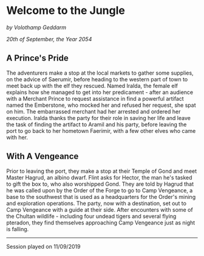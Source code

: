 # Welcome to the Jungle

*by Volothamp Geddarm*

*20th of September, the Year 2054*

## A Prince's Pride
The adventurers make a stop at the local markets to gather some supplies, on the advice of Saerumir, before heading to the western part of town to meet back up with the elf they rescued. Named Iralda, the female elf explains how she managed to get into her predicament - after an audience with a Merchant Prince to request assistance in find a powerful artifact named the Emberstone, who mocked her and refused her request, she spat on him. The embarrassed merchant had her arrested and ordered her execution. Iralda thanks the party for their role in saving her life and leave the task of finding the artifact to Aramil and his party, before leaving the port to go back to her hometown Faerimir, with a few other elves who came with her. 

## With A Vengeance
Prior to leaving the port, they make a stop at their Temple of Gond and meet Master Hagrud, an albino dwarf. Flint asks for Hector, the man he's tasked to gift the box to, who also worshipped Gond. They are told by Hagrud that he was called upon by the Order of the Forge to go to Camp Vengeance, a base to the southwest that is used as a headquarters for the Order's mining and exploration operations. The party, now with a destination, set out to Camp Vengeance with a guide at their side. After encounters with some of the Chultan wildlife - including four undead tigers and several flying pteradon, they find themselves approaching Camp Vengeance just as night is falling.



----------------------------
Session played on 11/09/2019
